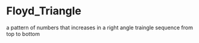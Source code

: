 # Floyd_Triangle
a pattern of numbers that increases in a right angle traingle sequence from top to bottom
